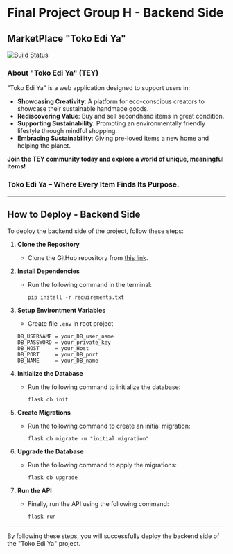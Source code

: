 # Final Project Group H - Backend Side

## MarketPlace "Toko Edi Ya"

[![Build Status](https://travis-ci.org/joemccann/dillinger.svg?branch=master)](https://travis-ci.org/joemccann/dillinger)

### About "Toko Edi Ya" (TEY)
"Toko Edi Ya" is a web application designed to support users in:
- **Showcasing Creativity**: A platform for eco-conscious creators to showcase their sustainable handmade goods.
- **Rediscovering Value**: Buy and sell secondhand items in great condition.
- **Supporting Sustainability**: Promoting an environmentally friendly lifestyle through mindful shopping.
- **Embracing Sustainability**: Giving pre-loved items a new home and helping the planet.

**Join the TEY community today and explore a world of unique, meaningful items!**

### Toko Edi Ya – Where Every Item Finds Its Purpose.

---

## How to Deploy - Backend Side

To deploy the backend side of the project, follow these steps:

1. **Clone the Repository**
   - Clone the GitHub repository from [this link](https://github.com/GentaYuki/BACKEND-FSSEGROUPH).

2. **Install Dependencies**
   - Run the following command in the terminal:
     ```
     pip install -r requirements.txt
     ```

3. **Setup Environtment Variables**
   - Create file `.env` in root project
   ```env
   DB_USERNAME = your_DB_user_name
   DB_PASSWORD = your_private_key
   DB_HOST     = your_Host
   DB_PORT     = your_DB_port
   DB_NAME     = your_DB_name
   ```
   
4. **Initialize the Database**
   - Run the following command to initialize the database:
     ```
     flask db init
     ```

5. **Create Migrations**
   - Run the following command to create an initial migration:
     ```
     flask db migrate -m "initial migration"
     ```

6. **Upgrade the Database**
   - Run the following command to apply the migrations:
     ```
     flask db upgrade
     ```

7. **Run the API**
   - Finally, run the API using the following command:
     ```
     flask run
     ```

---

By following these steps, you will successfully deploy the backend side of the "Toko Edi Ya" project.
